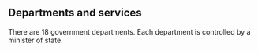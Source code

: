 ##  Departments and services

There are 18 government departments. Each department is controlled by a
minister of state.
